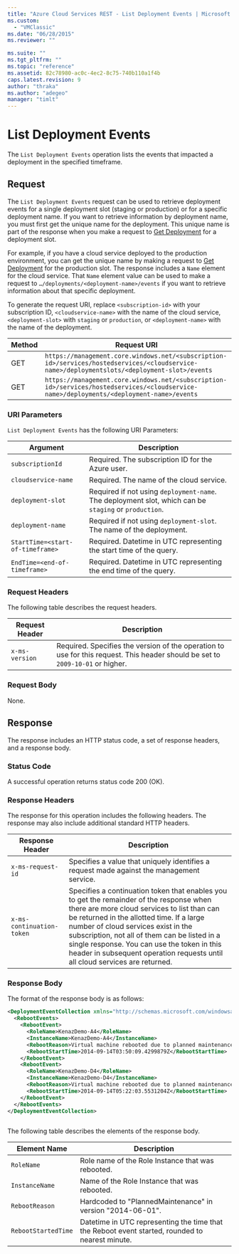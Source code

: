 ```yaml
---
title: "Azure Cloud Services REST - List Deployment Events | Microsoft Docs"
ms.custom: 
  - "VMClassic"
ms.date: "06/28/2015"
ms.reviewer: ""

ms.suite: ""
ms.tgt_pltfrm: ""
ms.topic: "reference"
ms.assetid: 82c78980-ac0c-4ec2-8c75-740b110a1f4b
caps.latest.revision: 9
author: "thraka"
ms.author: "adegeo"
manager: "timlt"
---
```

# List Deployment Events
The `List Deployment Events` operation lists the events that impacted a deployment in the specified timeframe.  
  
## Request  
 The `List Deployment Events` request can be used to retrieve deployment events for a single deployment slot (staging or production) or for a specific deployment name. If you want to retrieve information by deployment name, you must first get the unique name for the deployment. This unique name is part of the response when you make a request to [Get Deployment](rest-get-deployment.md) for a deployment slot.  
  
 For example, if you have a cloud service deployed to the production environment, you can get the unique name by making a request to [Get Deployment](rest-get-deployment.md) for the production slot. The response includes a `Name` element for the cloud service. That `Name` element value can be used to make a request to `…/deployments/<deployment-name>/events` if you want to retrieve information about that specific deployment.  
  
 To generate the request URI, replace `<subscription-id>` with your subscription ID, `<cloudservice-name>` with the name of the cloud service, `<deployment-slot>` with `staging` or `production`, or `<deployment-name>` with the name of the deployment.  
  
|Method|Request URI|  
|------------|-----------------|  
|GET|`https://management.core.windows.net/<subscription-id>/services/hostedservices/<cloudservice-name>/deploymentslots/<deployment-slot>/events`|  
|GET|`https://management.core.windows.net/<subscription-id>/services/hostedservices/<cloudservice-name>/deployments/<deployment-name>/events`|  
  
### URI Parameters  
 `List Deployment Events` has the following URI Parameters:  
  
|Argument|Description|  
|--------------|-----------------|  
|`subscriptionId`|Required. The subscription ID for the Azure user.|  
|`cloudservice-name`|Required. The name of the cloud service.|  
|`deployment-slot`|Required if not using `deployment-name`. The deployment slot, which can be `staging` or `production`.|  
|`deployment-name`|Required if not using `deployment-slot`. The name of the deployment.|  
|`StartTime=<start-of-timeframe>`|Required. Datetime in UTC representing the start time of the query.|  
|`EndTime=<end-of-timeframe>`|Required. Datetime in UTC representing the end time of the query.|  
  
### Request Headers  
 The following table describes the request headers.  
  
|Request Header|Description|  
|--------------------|-----------------|  
|`x-ms-version`|Required. Specifies the version of the operation to use for this request. This header should be set to `2009-10-01` or higher.|  
  
### Request Body  
 None.  
  
## Response  
 The response includes an HTTP status code, a set of response headers, and a response body.  
  
### Status Code  
 A successful operation returns status code 200 (OK).  
  
### Response Headers  
 The response for this operation includes the following headers. The response may also include additional standard HTTP headers.  
  
|Response Header|Description|  
|---------------------|-----------------|  
|`x-ms-request-id`|Specifies a value that uniquely identifies a request made against the management service.|  
|`x-ms-continuation-token`|Specifies a continuation token that enables you to get the remainder of the response when there are more cloud services to list than can be returned in the allotted time. If a large number of cloud services exist in the subscription, not all of them can be listed in a single response. You can use the token in this header in subsequent operation requests until all cloud services are returned.|  
  
### Response Body  
 The format of the response body is as follows:  
  
```xml  
<DeploymentEventCollection xmlns="http://schemas.microsoft.com/windowsazure" xmlns:i="https://www.w3.org/2001/XMLSchema-instance">  
  <RebootEvents>  
    <RebootEvent>  
      <RoleName>KenazDemo-A4</RoleName>  
      <InstanceName>KenazDemo-A4</InstanceName>  
      <RebootReason>Virtual machine rebooted due to planned maintenance event.</RebootReason>  
      <RebootStartTime>2014-09-14T03:50:09.4299879Z</RebootStartTime>  
    </RebootEvent>  
    <RebootEvent>  
      <RoleName>KenazDemo-D4</RoleName>  
      <InstanceName>KenazDemo-D4</InstanceName>  
      <RebootReason>Virtual machine rebooted due to planned maintenance event.</RebootReason>  
      <RebootStartTime>2014-09-14T05:22:03.5531204Z</RebootStartTime>  
    </RebootEvent>  
  </RebootEvents>  
</DeploymentEventCollection>  
  
```  
  
 The following table describes the elements of the response body.  
  
|Element Name|Description|  
|------------------|-----------------|  
|`RoleName`|Role name of the Role Instance that was rebooted.|  
|`InstanceName`|Name of the Role Instance that was rebooted.|  
|`RebootReason`|Hardcoded to "PlannedMaintenance" in version "2014-06-01".|  
|`RebootStartedTime`|Datetime in UTC representing the time that the Reboot event started, rounded to nearest minute.|